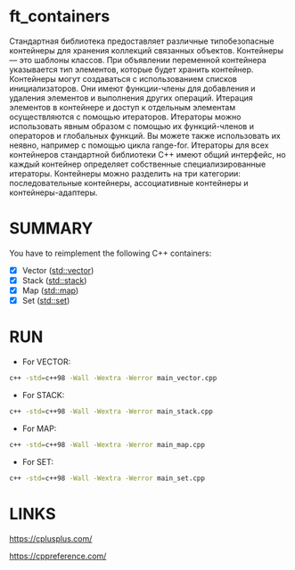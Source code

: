 # ft_containers

Стандартная библиотека предоставляет различные типобезопасные контейнеры для хранения коллекций связанных объектов.
Контейнеры — это шаблоны классов. При объявлении переменной контейнера указывается тип элементов, которые будет хранить контейнер.
Контейнеры могут создаваться с использованием списков инициализаторов. Они имеют функции-члены для добавления и удаления элементов и выполнения других операций.
Итерация элементов в контейнере и доступ к отдельным элементам осуществляются с помощью итераторов.
Итераторы можно использовать явным образом с помощью их функций-членов и операторов и глобальных функций.
Вы можете также использовать их неявно, например с помощью цикла range-for.
Итераторы для всех контейнеров стандартной библиотеки C++ имеют общий интерфейс, но каждый контейнер определяет собственные специализированные итераторы.
Контейнеры можно разделить на три категории: последовательные контейнеры, ассоциативные контейнеры и контейнеры-адаптеры.

# SUMMARY

You have to reimplement the following C++ containers:
- [x] Vector ([std::vector])
- [x] Stack ([std::stack])
- [x] Map ([std::map])
- [x] Set ([std::set])

[std::vector]: http://www.cplusplus.com/reference/vector/vector
[std::stack]: http://www.cplusplus.com/reference/stack/stack
[std::map]: http://www.cplusplus.com/reference/map/map
[std::set]: http://www.cplusplus.com/reference/set/set

# RUN

* For VECTOR:
```bash
c++ -std=c++98 -Wall -Wextra -Werror main_vector.cpp
```
* For STACK:
```bash
c++ -std=c++98 -Wall -Wextra -Werror main_stack.cpp
```
* For MAP:
```bash
c++ -std=c++98 -Wall -Wextra -Werror main_map.cpp
```
* For SET:
```bash
c++ -std=c++98 -Wall -Wextra -Werror main_set.cpp
```
# LINKS

https://cplusplus.com/

https://cppreference.com/
